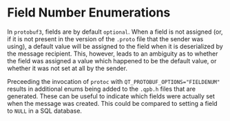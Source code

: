 Field Number Enumerations
===

In `protobuf3`, fields are by default `optional`.
When a field is not assigned (or, if it is not present in the version of the
`.proto` file that the sender was using), a default value will be assigned to
the field when it is deserialized by the message recipient.
This, however, leads to an ambiguity as to whether the field was assigned a
value which happened to be the default value, or whether it was not set at
all by the sender.

Preceeding the invocation of `protoc` with `QT_PROTOBUF_OPTIONS="FIELDENUM"`
results in additional enums being added to the `.qpb.h` files that are generated.
These can be useful to indicate which fields were actually set when the
message was created.
This could be compared to setting a field to `NULL` in a SQL database.
